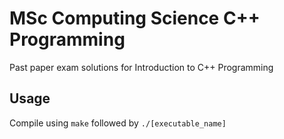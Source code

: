 # MSc Computing Science C++ Programming

Past paper exam solutions for Introduction to C++ Programming

## Usage

Compile using `make` followed by `./[executable_name]`
